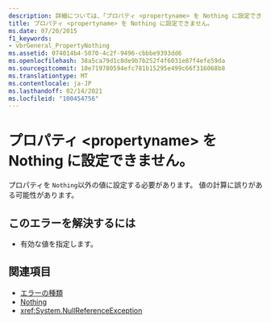 ```yaml
---
description: 詳細については、「プロパティ <propertyname> を Nothing に設定できない」を参照してください。
title: プロパティ <propertyname> を Nothing に設定できません。
ms.date: 07/20/2015
f1_keywords:
- vbrGeneral_PropertyNothing
ms.assetid: 074014b4-5070-4c2f-9496-cbbbe9393dd6
ms.openlocfilehash: 38a5ca79d1c8de9b7b252f4f6031e87f4efe59da
ms.sourcegitcommit: 10e719780594efc781b15295e499c66f316068b8
ms.translationtype: MT
ms.contentlocale: ja-JP
ms.lasthandoff: 02/14/2021
ms.locfileid: "100454756"
---
```

# <a name="property-propertyname-cannot-be-set-to-nothing"></a>プロパティ \<propertyname> を Nothing に設定できません。

プロパティを `Nothing`以外の値に設定する必要があります。 値の計算に誤りがある可能性があります。  
  
## <a name="to-correct-this-error"></a>このエラーを解決するには  
  
- 有効な値を指定します。  
  
## <a name="see-also"></a>関連項目

- [エラーの種類](../programming-guide/language-features/error-types.md)
- [Nothing](../language-reference/nothing.md)
- <xref:System.NullReferenceException>
